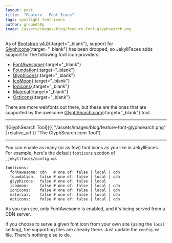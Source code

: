 ```yaml
---
layout: post
title:  "Feature - Font Icons"
tags: spotlight font-icons
author: groundh0g
image: /assets/images/blog/feature-font-glyphsearch.png
---
```


As of [Bootstrap v4.0](https://getbootstrap.com/docs/4.0/migration/#components){:target="_blank"}, support for [Glyphicons](https://glyphicons.com/){:target="_blank"} has been dropped, so JekyllFaces adds support for the following font icon providers:

* [FontAwesome](https://fontawesome.com/icons?d=gallery){:target="_blank"}
* [Foundation](https://zurb.com/playground/foundation-icon-fonts-3){:target="_blank"}
* [Glyphicons](https://glyphicons.com/){:target="_blank"}
* [IcoMoon](https://icomoon.io/){:target="_blank"}
* [Ionicons](http://ionicons.com/){:target="_blank"}
* [Material](https://material.io/icons/){:target="_blank"}
* [Octicons](https://octicons.github.com/){:target="_blank"}

There are more webfonts out there, but these are the ones that are supported by the awesome [GlyphSearch.com](https://glyphsearch.com/){:target="_blank"} tool.

<hr/>
![GlyphSearch Tool]({{ "/assets/images/blog/feature-font-glyphsearch.png" | relative_url }} "The GlyphSearch.com Tool")
<hr/>

You can enable as many (or as few) font icons as you like in JekyllFaces. For example, here's the default `fonticons` section of `_jekyllfaces/config.md`.

~~~
fonticons:
  fontawesome: cdn   # one of: false | local | cdn
  foundation:  false # one of: false | local | cdn
  glyphicons:  false # one of: false | local
  icomoon:     false # one of: false | local | cdn
  ionicons:    false # one of: false | local | cdn
  material:    false # one of: false | local | cdn
  octicons:    false # one of: false | local | cdn
~~~

As you can see, only FontAwesome is enabled, and it's being served from a CDN server.

If you choose to serve a given font icon from your own site (using the `local` setting), the supporting files are already there. Just update the `config.md` file. There's nothing else to do.
